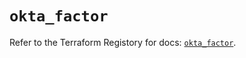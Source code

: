 # `okta_factor`

Refer to the Terraform Registory for docs: [`okta_factor`](https://www.terraform.io/docs/providers/okta/r/factor).
